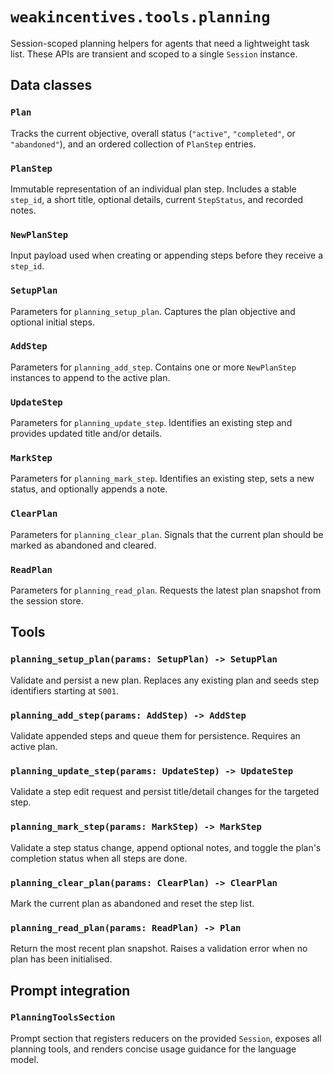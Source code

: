 # `weakincentives.tools.planning`

Session-scoped planning helpers for agents that need a lightweight task list.
These APIs are transient and scoped to a single `Session` instance.

## Data classes

### `Plan`

Tracks the current objective, overall status (`"active"`, `"completed"`, or
`"abandoned"`), and an ordered collection of `PlanStep` entries.

### `PlanStep`

Immutable representation of an individual plan step. Includes a stable
`step_id`, a short title, optional details, current `StepStatus`, and recorded
notes.

### `NewPlanStep`

Input payload used when creating or appending steps before they receive a
`step_id`.

### `SetupPlan`

Parameters for `planning_setup_plan`. Captures the plan objective and optional
initial steps.

### `AddStep`

Parameters for `planning_add_step`. Contains one or more `NewPlanStep`
instances to append to the active plan.

### `UpdateStep`

Parameters for `planning_update_step`. Identifies an existing step and provides
updated title and/or details.

### `MarkStep`

Parameters for `planning_mark_step`. Identifies an existing step, sets a new
status, and optionally appends a note.

### `ClearPlan`

Parameters for `planning_clear_plan`. Signals that the current plan should be
marked as abandoned and cleared.

### `ReadPlan`

Parameters for `planning_read_plan`. Requests the latest plan snapshot from the
session store.

## Tools

### `planning_setup_plan(params: SetupPlan) -> SetupPlan`

Validate and persist a new plan. Replaces any existing plan and seeds step
identifiers starting at `S001`.

### `planning_add_step(params: AddStep) -> AddStep`

Validate appended steps and queue them for persistence. Requires an active
plan.

### `planning_update_step(params: UpdateStep) -> UpdateStep`

Validate a step edit request and persist title/detail changes for the targeted
step.

### `planning_mark_step(params: MarkStep) -> MarkStep`

Validate a step status change, append optional notes, and toggle the plan's
completion status when all steps are done.

### `planning_clear_plan(params: ClearPlan) -> ClearPlan`

Mark the current plan as abandoned and reset the step list.

### `planning_read_plan(params: ReadPlan) -> Plan`

Return the most recent plan snapshot. Raises a validation error when no plan
has been initialised.

## Prompt integration

### `PlanningToolsSection`

Prompt section that registers reducers on the provided `Session`, exposes all
planning tools, and renders concise usage guidance for the language model.
